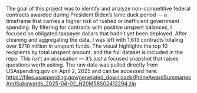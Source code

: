 The goal of this project was to identify and analyze non-competitive federal contracts awarded during President Biden’s lame duck period — a timeframe that carries a higher risk of rushed or inefficient government spending. By filtering for contracts with positive unspent balances, I focused on obligated taxpayer dollars that hadn’t yet been deployed. After cleaning and aggregating the data, I was left with 1,613 contracts totaling over $710 million in unspent funds. The visual highlights the top 10 recipients by total unspent amount, and the full dataset is included in the repo. This isn’t an accusation — it’s just a focused snapshot that raises questions worth asking. The raw data was pulled directly from USAspending.gov on April 2, 2025 and can be accessed here:
https://files.usaspending.gov/generated_downloads/PrimeAwardSummariesAndSubawards_2025-04-02_H20M58S02412294.zip
